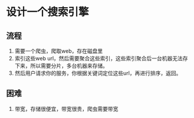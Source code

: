 # 设计一个搜索引擎

## 流程
1. 需要一个爬虫，爬取web，存在磁盘里
2. 索引这些web url，然后需要聚合这些索引，这些索引聚合后一台机器无法存下来，所以需要分片，多台机器来存储。
3. 然后用户请求你的服务，你根据关键词定位这些url，再进行排序，返回。
   
## 困难
1. 带宽，存储很便宜，带宽很贵，爬虫需要带宽